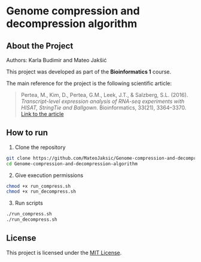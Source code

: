 # Genome compression and decompression algorithm

## About the Project

Authors: Karla Budimir and Mateo Jakšić

This project was developed as part of the **Bioinformatics 1** course.  

The main reference for the project is the following scientific article:

> Pertea, M., Kim, D., Pertea, G.M., Leek, J.T., & Salzberg, S.L. (2016). *Transcript-level expression analysis of RNA-seq experiments with HISAT, StringTie and Ballgown*. Bioinformatics, 33(21), 3364–3370.  
> [Link to the article](https://academic.oup.com/bioinformatics/article/33/21/3364/3885699?login=true)

## How to run

1. Clone the repository

```bash
git clone https://github.com/MateoJaksic/Genome-compression-and-decompression-algorithm.git
cd Genome-compression-and-decompression-algorithm
```

2. Give execution permissions

```bash
chmod +x run_compress.sh
chmod +x run_decompress.sh
```

3. Run scripts

```bash
./run_compress.sh
./run_decompress.sh
```



## License

This project is licensed under the [MIT License](./LICENSE).